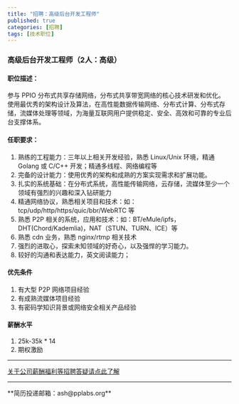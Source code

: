```yaml
---
title: "招聘：高级后台开发工程师"
published: true
categories: [招聘]
tags: [技术职位]
---
```


### 高级后台开发工程师（2人：高级）
#### 职位描述：
参与 PPIO 分布式共享存储网络，分布式共享带宽网络的核心技术研发和优化。
使用最优秀的架构设计及算法，在高性能数据传输网络、分布式计算、分布式存储，流媒体处理等领域，为海量互联网用户提供稳定、安全、高效和可靠的专业后台支撑体系。

#### 任职要求：
  1. 熟练的工程能力：三年以上相关开发经验，熟悉 Linux/Unix 环境，精通 Golang 或 C/C++ 开发；精通多线程、网络编程等
  2. 完备的设计能力：使用优秀的架构和成熟的方案实现需求和扩展功能。
  3. 扎实的系统基础：在分布式系统，高性能传输网络，云存储，流媒体至少一个领域有强烈的兴趣和深入钻研能力
  4. 精通网络协议，熟悉相关项目和技术：如：tcp/udp/http/https/quic/bbr/WebRTC 等
  5. 熟悉 P2P 相关的系统，应用和技术：如：BT/eMule/ipfs，DHT(Chord/Kademlia)，NAT（STUN、TURN、ICE）等
  6. 熟悉 cdn 业务，熟悉 nginx/rtmp 相关技术
  7. 强烈的进取心，探索未知领域的好奇心，以及强悍的学习能力。
  8. 较好的沟通和表达能力，英文阅读能力；

#### 优先条件
  1. 有大型 P2P 网络项目经验
  2. 有成熟流媒体项目经验
  3. 有密码学知识背景或网络安全相关产品经验


#### 薪酬水平
  1. 25k-35k * 14
  2. 期权激励
  <hr>

  [关于公司薪酬福利等招聘答疑请点此了解](http://ashma.info/2019/03/01/Q&A-of-hiring/)

  <hr>
**简历投递邮箱：ash@pplabs.org**
